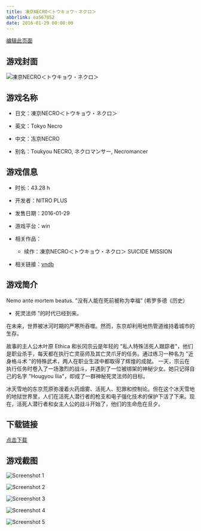 ```yaml
---
title: 凍京NECRO＜トウキョウ・ネクロ＞
abbrlink: ea567852
date: 2016-01-29 00:00:00
---
```

[编辑此页面](https://github.com/ACG-3/ADV3-source/blob/main/source/_posts/games/%E5%87%8D%E4%BA%ACNECRO%EF%BC%9C%E3%83%88%E3%82%A6%E3%82%AD%E3%83%A7%E3%82%A6%E3%83%BB%E3%83%8D%E3%82%AF%E3%83%AD%EF%BC%9E.md)

## 游戏封面

![凍京NECRO＜トウキョウ・ネクロ＞](https%3A//pan.timero.xyz/onedrive/img_lib_001/%E5%87%8D%E4%BA%ACNECRO%EF%BC%9C%E3%83%88%E3%82%A6%E3%82%AD%E3%83%A7%E3%82%A6%E3%83%BB%E3%83%8D%E3%82%AF%E3%83%AD%EF%BC%9E_cover.avif)


## 游戏名称

- 日文：凍京NECRO＜トウキョウ・ネクロ＞
- 英文：Tokyo Necro
- 中文：冻京NECRO

- 别名：Toukyou NECRO, ネクロマンサー, Necromancer


## 游戏信息

- 时长：43.28 h
- 开发者：NITRO PLUS
- 发售日期：2016-01-29
- 游戏平台：win
- 相关作品：
   - 续作：凍京NECRO＜トウキョウ・ネクロ＞ SUICIDE MISSION

- 相关链接：[vndb](https://vndb.org/v13666)


## 游戏简介

Nemo ante mortem beatus.
"没有人能在死前被称为幸福"
(希罗多德《历史）
- 死灵法师 "的时代已经到来。

在未来，世界被冰河时期的严寒所吞噬。然而，东京却利用地热管道维持着城市的生存。

故事的主人公木叶原 Ethica 和长冈宗云是年轻的 "私人特殊活死人跟踪者"，他们是职业杀手，每天都在执行亡灵巫师及其亡灵爪牙的任务。通过练习一种名为 "近身格斗术 "的特殊武术，两人在职业生涯中都取得了辉煌的成就。
一天，宗云在执行任务时卷入了一场激烈的战斗，并遇到了一位被绑架的神秘少女。她只记得自己的名字 "Hougyou Ilia"，却成了一群神秘死灵法师的目标。

冰天雪地的东京荒原弥漫着火药烟雾、活死人、犯罪和控制论。但在这个冰天雪地的地狱世界里，人们在活死人潜行者的枪支和电子强化技术的保护下活了下来。现在，活死人潜行者和女主人公的战斗开始了，他们的生命危在旦夕。




## 下载链接

[点击下载](https://pan.timero.xyz/onedrive/adv_lib_001/%E5%87%8D%E4%BA%ACNECRO%EF%BC%9C%E3%83%88%E3%82%A6%E3%82%AD%E3%83%A7%E3%82%A6%E3%83%BB%E3%83%8D%E3%82%AF%E3%83%AD%EF%BC%9E)


## 游戏截图


![Screenshot 1](https%3A//pan.timero.xyz/onedrive/img_lib_001/%E5%87%8D%E4%BA%ACNECRO%EF%BC%9C%E3%83%88%E3%82%A6%E3%82%AD%E3%83%A7%E3%82%A6%E3%83%BB%E3%83%8D%E3%82%AF%E3%83%AD%EF%BC%9E_Screenshot_1.avif)

![Screenshot 2](https%3A//pan.timero.xyz/onedrive/img_lib_001/%E5%87%8D%E4%BA%ACNECRO%EF%BC%9C%E3%83%88%E3%82%A6%E3%82%AD%E3%83%A7%E3%82%A6%E3%83%BB%E3%83%8D%E3%82%AF%E3%83%AD%EF%BC%9E_Screenshot_2.avif)

![Screenshot 3](https%3A//pan.timero.xyz/onedrive/img_lib_001/%E5%87%8D%E4%BA%ACNECRO%EF%BC%9C%E3%83%88%E3%82%A6%E3%82%AD%E3%83%A7%E3%82%A6%E3%83%BB%E3%83%8D%E3%82%AF%E3%83%AD%EF%BC%9E_Screenshot_3.avif)

![Screenshot 4](https%3A//pan.timero.xyz/onedrive/img_lib_001/%E5%87%8D%E4%BA%ACNECRO%EF%BC%9C%E3%83%88%E3%82%A6%E3%82%AD%E3%83%A7%E3%82%A6%E3%83%BB%E3%83%8D%E3%82%AF%E3%83%AD%EF%BC%9E_Screenshot_4.avif)

![Screenshot 5](https%3A//pan.timero.xyz/onedrive/img_lib_001/%E5%87%8D%E4%BA%ACNECRO%EF%BC%9C%E3%83%88%E3%82%A6%E3%82%AD%E3%83%A7%E3%82%A6%E3%83%BB%E3%83%8D%E3%82%AF%E3%83%AD%EF%BC%9E_Screenshot_5.avif)

